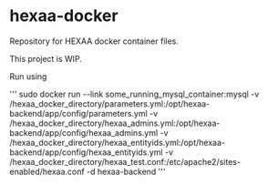 # hexaa-docker

Repository for HEXAA docker container files.

This project is WIP.

Run  using

'''
sudo docker run --link some_running_mysql_container:mysql -v /hexaa_docker_directory/parameters.yml:/opt/hexaa-backend/app/config/parameters.yml -v /hexaa_docker_directory/hexaa_admins.yml:/opt/hexaa-backend/app/config/hexaa_admins.yml -v /hexaa_docker_directory/hexaa_entityids.yml:/opt/hexaa-backend/app/config/hexaa_entityids.yml -v /hexaa_docker_directory/hexaa_test.conf:/etc/apache2/sites-enabled/hexaa.conf -d hexaa-backend
'''